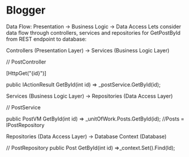 # Blogger
Data Flow: Presentation → Business Logic → Data Access
Lets consider data flow through controllers, services and repositories for GetPostById from REST endpoint to database:


Controllers (Presentation Layer) → Services (Business Logic Layer)

   // PostController
   
   [HttpGet("{id}")]
   
   public IActionResult GetById(int id) =>
      _postService.GetById(id);
      
   Services (Business Logic Layer) → Repositories (Data Access Layer)
   
   // PostService
   
   public PostVM GetById(int id) =>
      _unitOfWork.Posts.GetById(id); //Posts = IPostRepository
      
      
   Repositories (Data Access Layer) → Database Context (Database)
   
   // PostRepository
   public Post GetById(int id) =>_context.Set<Post>().Find(Id);
